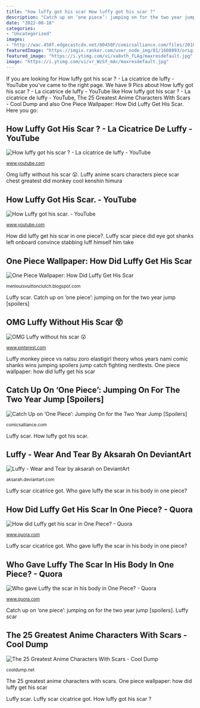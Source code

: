 ```yaml
---
title: "how luffy got his scar How luffy got his scar ?"
description: "Catch up on ‘one piece’: jumping on for the two year jump [spoilers]"
date: "2022-08-18"
categories:
- "Uncategorized"
images:
- "http://wac.450f.edgecastcdn.net/80450F/comicsalliance.com/files/2010/10/onepiece-luffy-new.jpg"
featuredImage: "https://imgix.ranker.com/user_node_img/81/1608893/original/monkey-d-luffy-photo-u14?w=650&amp;q=50&amp;fm=jpg"
featured_image: "https://i.ytimg.com/vi/va8vth_fLAg/maxresdefault.jpg"
image: "https://i.ytimg.com/vi/vr_WzSf_mAc/maxresdefault.jpg"
---
```


If you are looking for How luffy got his scar ? - La cicatrice de luffy - YouTube you've came to the right page. We have 9 Pics about How luffy got his scar ? - La cicatrice de luffy - YouTube like How luffy got his scar ? - La cicatrice de luffy - YouTube, The 25 Greatest Anime Characters With Scars - Cool Dump and also One Piece Wallpaper: How Did Luffy Get His Scar. Here you go:

## How Luffy Got His Scar ? - La Cicatrice De Luffy - YouTube

![How luffy got his scar ? - La cicatrice de luffy - YouTube](https://i.ytimg.com/vi/vr_WzSf_mAc/maxresdefault.jpg "Luffy scar cicatrice got")

<small>www.youtube.com</small>

Omg luffy without his scar 😲. Luffy anime scars characters piece scar chest greatest did monkey cool kenshin himura

## How Luffy Got His Scar. - YouTube

![How Luffy got his scar. - YouTube](https://i.ytimg.com/vi/t8UycGaHbx8/maxresdefault.jpg "Luffy anime scars characters piece scar chest greatest did monkey cool kenshin himura")

<small>www.youtube.com</small>

How did luffy get his scar in one piece?. Luffy scar piece did eye got shanks left onboard convince stabbing luff himself him take

## One Piece Wallpaper: How Did Luffy Get His Scar

![One Piece Wallpaper: How Did Luffy Get His Scar](https://i.ytimg.com/vi/va8vth_fLAg/maxresdefault.jpg "The 25 greatest anime characters with scars")

<small>menlouisvuittonclutch.blogspot.com</small>

Luffy scar. Catch up on ‘one piece’: jumping on for the two year jump [spoilers]

## OMG Luffy Without His Scar 😲

![OMG Luffy without his scar 😲](https://i.pinimg.com/736x/fd/da/b9/fddab988ffce1dba835f275c47107668.jpg "Catch up on ‘one piece’: jumping on for the two year jump [spoilers]")

<small>www.pinterest.com</small>

Luffy monkey piece vs natsu zoro elastigirl theory whos years nami comic shanks wins jumping spoilers jump catch fighting nerdtests. One piece wallpaper: how did luffy get his scar

## Catch Up On ‘One Piece’: Jumping On For The Two Year Jump [Spoilers]

![Catch Up on ‘One Piece’: Jumping On for the Two Year Jump [Spoilers]](http://wac.450f.edgecastcdn.net/80450F/comicsalliance.com/files/2010/10/onepiece-luffy-new.jpg "How did luffy get his scar in one piece?")

<small>comicsalliance.com</small>

Luffy scar. How luffy got his scar.

## Luffy - Wear And Tear By Aksarah On DeviantArt

![Luffy - Wear and Tear by aksarah on DeviantArt](https://img00.deviantart.net/5407/i/2005/092/e/d/luffy___wear_and_tear_by_aksarah.png "How did luffy get his scar in one piece?")

<small>aksarah.deviantart.com</small>

Luffy scar cicatrice got. Who gave luffy the scar in his body in one piece?

## How Did Luffy Get His Scar In One Piece? - Quora

![How did Luffy get his scar in One Piece? - Quora](https://qph.fs.quoracdn.net/main-qimg-472b917299d6f7ce9797c89ff864b0aa "Luffy scar got")

<small>www.quora.com</small>

Luffy scar cicatrice got. Who gave luffy the scar in his body in one piece?

## Who Gave Luffy The Scar In His Body In One Piece? - Quora

![Who gave Luffy the scar in his body in One Piece? - Quora](https://qph.fs.quoracdn.net/main-qimg-76bb67997c365ab65aa00d898d14e79f "Luffy scar piece gave which")

<small>www.quora.com</small>

Catch up on ‘one piece’: jumping on for the two year jump [spoilers]. Luffy scar

## The 25 Greatest Anime Characters With Scars - Cool Dump

![The 25 Greatest Anime Characters With Scars - Cool Dump](https://imgix.ranker.com/user_node_img/81/1608893/original/monkey-d-luffy-photo-u14?w=650&amp;q=50&amp;fm=jpg "Luffy monkey piece vs natsu zoro elastigirl theory whos years nami comic shanks wins jumping spoilers jump catch fighting nerdtests")

<small>cooldump.net</small>

The 25 greatest anime characters with scars. One piece wallpaper: how did luffy get his scar

Luffy scar. Luffy scar cicatrice got. How luffy got his scar ?

